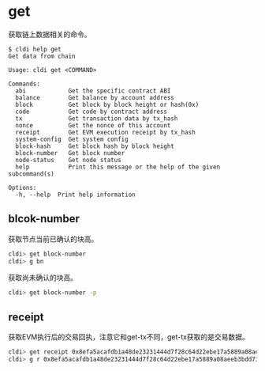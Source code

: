 # get

获取链上数据相关的命令。

```plaintext
$ cldi help get
Get data from chain

Usage: cldi get <COMMAND>

Commands:
  abi            Get the specific contract ABI
  balance        Get balance by account address
  block          Get block by block height or hash(0x)
  code           Get code by contract address
  tx             Get transaction data by tx_hash
  nonce          Get the nonce of this account
  receipt        Get EVM execution receipt by tx_hash
  system-config  Get system config
  block-hash     Get block hash by block height
  block-number   Get block number
  node-status    Get node status
  help           Print this message or the help of the given subcommand(s)

Options:
  -h, --help  Print help information
```

## blcok-number

获取节点当前已确认的块高。
```bash
cldi> get block-number
cldi> g bn
```

获取尚未确认的块高。
```bash
cldi> get block-number -p
```

## receipt

获取EVM执行后的交易回执，注意它和get-tx不同，get-tx获取的是交易数据。
```bash
cldi> get receipt 0x8efa5acafdb1a48de23231444d7f28c64d22ebe17a5889a08aeeb3bdd7303197
cldi> g r 0x8efa5acafdb1a48de23231444d7f28c64d22ebe17a5889a08aeeb3bdd7303197
```
